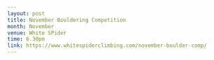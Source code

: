 ```yaml
---
layout: post
title: November Bouldering Competition
month: November
venue: White SPider
time: 6.30pm
link: https://www.whitespiderclimbing.com/november-boulder-comp/
---
```

